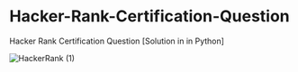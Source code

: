 # Hacker-Rank-Certification-Question
Hacker Rank Certification Question [Solution in in Python]


![HackerRank (1)](https://user-images.githubusercontent.com/71000042/219056617-203a730f-1a68-407e-9c3e-34cbd0470902.png)
